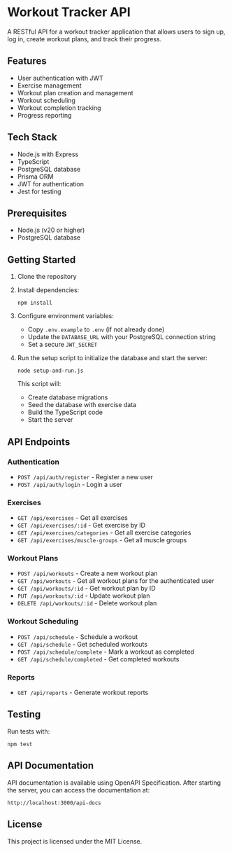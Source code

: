 # Workout Tracker API

A RESTful API for a workout tracker application that allows users to sign up, log in, create workout plans, and track their progress.

## Features

- User authentication with JWT
- Exercise management
- Workout plan creation and management
- Workout scheduling
- Workout completion tracking
- Progress reporting

## Tech Stack

- Node.js with Express
- TypeScript
- PostgreSQL database
- Prisma ORM
- JWT for authentication
- Jest for testing

## Prerequisites

- Node.js (v20 or higher)
- PostgreSQL database

## Getting Started

1. Clone the repository
2. Install dependencies:
   ```
   npm install
   ```
3. Configure environment variables:
   - Copy `.env.example` to `.env` (if not already done)
   - Update the `DATABASE_URL` with your PostgreSQL connection string
   - Set a secure `JWT_SECRET`

4. Run the setup script to initialize the database and start the server:
   ```
   node setup-and-run.js
   ```

   This script will:
   - Create database migrations
   - Seed the database with exercise data
   - Build the TypeScript code
   - Start the server

## API Endpoints

### Authentication

- `POST /api/auth/register` - Register a new user
- `POST /api/auth/login` - Login a user

### Exercises

- `GET /api/exercises` - Get all exercises
- `GET /api/exercises/:id` - Get exercise by ID
- `GET /api/exercises/categories` - Get all exercise categories
- `GET /api/exercises/muscle-groups` - Get all muscle groups

### Workout Plans

- `POST /api/workouts` - Create a new workout plan
- `GET /api/workouts` - Get all workout plans for the authenticated user
- `GET /api/workouts/:id` - Get workout plan by ID
- `PUT /api/workouts/:id` - Update workout plan
- `DELETE /api/workouts/:id` - Delete workout plan

### Workout Scheduling

- `POST /api/schedule` - Schedule a workout
- `GET /api/schedule` - Get scheduled workouts
- `POST /api/schedule/complete` - Mark a workout as completed
- `GET /api/schedule/completed` - Get completed workouts

### Reports

- `GET /api/reports` - Generate workout reports

## Testing

Run tests with:

```
npm test
```

## API Documentation

API documentation is available using OpenAPI Specification. After starting the server, you can access the documentation at:

```
http://localhost:3000/api-docs
```

## License

This project is licensed under the MIT License.
